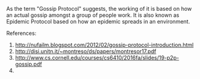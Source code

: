 As the term "Gossip Protocol" suggests, the working of it is based on how an actual gossip amongst a group of people work. It is also known as Epidemic Protocol based on how an epidemic spreads in an environment. 






























References:
1. http://nufailm.blogspot.com/2012/02/gossip-protocol-introduction.html
2. http://disi.unitn.it/~montreso/ds/papers/montresor17.pdf
3. http://www.cs.cornell.edu/courses/cs6410/2016fa/slides/19-p2p-gossip.pdf
4. 
